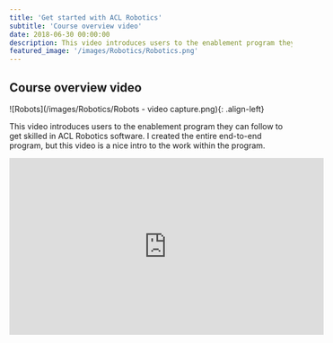 ```yaml
---
title: 'Get started with ACL Robotics'
subtitle: 'Course overview video'
date: 2018-06-30 00:00:00
description: This video introduces users to the enablement program they can follow to get skilled in ACL Robotics software. I created the entire end-to-end program, but this video is a nice intro to the work within the program.
featured_image: '/images/Robotics/Robotics.png'
---
```


## Course overview video

![Robots](/images/Robotics/Robots - video capture.png){: .align-left}

This video introduces users to the enablement program they can follow to get skilled in ACL Robotics software. I created the entire end-to-end program, but this video is a nice intro to the work within the program.

<iframe width="560" height="315" src="https://www.youtube.com/embed/xTtbeqmAbP4" frameborder="0" allow="accelerometer; autoplay; clipboard-write; encrypted-media; gyroscope; picture-in-picture" allowfullscreen></iframe>

